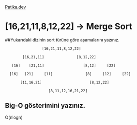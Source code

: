 [Patika.dev](https://www.patika.dev/tr)

# [16,21,11,8,12,22] -> Merge Sort

##Yukarıdaki dizinin sort türüne göre aşamalarını yazınız.

                     [16,21,11,8,12,22]

            [16,21,11]               [8,12,22]

       [16]    [21,11]                  [8,12]     [22]

      [16]   [21]     [11]               [8]     [12]     [22]

           [11,16,21]                      [8,12,22]

                        [8,11,12,16,21,22]

## Big-O gösterimini yazınız.

O(nlogn)
